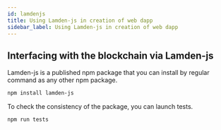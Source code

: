 ```yaml
---
id: lamdenjs
title: Using Lamden-js in creation of web dapp
sidebar_label: Using Lamden-js in creation of web dapp
---
```

## Interfacing with the blockchain via Lamden-js

Lamden-js is a published npm package that you can install by regular command as any other npm package.

```bash
npm install lamden-js
```

To check the consistency of the package, you can launch tests.

```bash
npm run tests
```